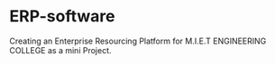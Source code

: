 # ERP-software
Creating an Enterprise Resourcing Platform for M.I.E.T ENGINEERING COLLEGE as a mini Project. 
